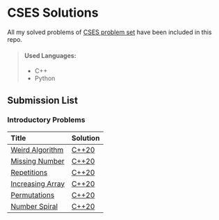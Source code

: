 # CSES Solutions
All my solved problems of [CSES problem set](https://cses.fi/problemset/list/) have been included in this repo.
> #### Used Languages:
> * C++
> * Python

## Submission List
### Introductory Problems
| Title | Solution |
| :-----| :------|
| [Weird Algorithm](https://cses.fi/problemset/task/1068) | [C++20](/Introductory-Problems/1_Weird_Algorithm.cpp) |
[Missing Number](https://cses.fi/problemset/task/1083)|[C++20](/Introductory-Problems/2_Missing_Number.cpp)
[Repetitions](https://cses.fi/problemset/task/1083)|[C++20](/Introductory-Problems/3_Repetitions.cpp)
[Increasing Array](https://cses.fi/problemset/task/1094/)|[C++20](/Introductory-Problems/4_Increasing_Array.cpp)
[Permutations](https://cses.fi/problemset/task/1070)|[C++20](Introductory-Problems/5_Permutations.cpp)
[Number Spiral](https://cses.fi/problemset/task/1071)|[C++20](Introductory-Problems/6_Number_Spiral.cpp)
